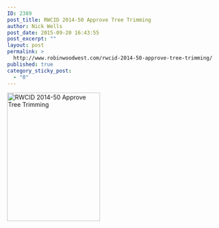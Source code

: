 ```yaml
---
ID: 2389
post_title: RWCID 2014-50 Approve Tree Trimming
author: Nick Wells
post_date: 2015-09-20 16:43:55
post_excerpt: ""
layout: post
permalink: >
  http://www.robinwoodwest.com/rwcid-2014-50-approve-tree-trimming/
published: true
category_sticky_post:
  - "0"
---
```

<a href="http://www.robinwoodwest.com/wp-content/uploads/2015/09/rwcid-2014-50-approve-tree-trimming.jpg"><img src="http://www.robinwoodwest.com/wp-content/uploads/2015/09/rwcid-2014-50-approve-tree-trimming-217x300.jpg" alt="RWCID 2014-50 Approve Tree Trimming" width="217" height="300" class="alignnone size-medium wp-image-2390" /></a>